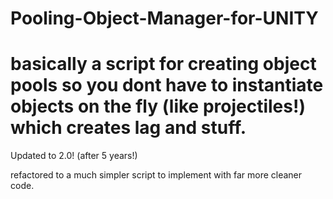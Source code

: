 Pooling-Object-Manager-for-UNITY
======================
basically a script for creating **object pools** 
so you dont have to instantiate objects on the fly  (like projectiles!) 
which creates lag and stuff.
================================
Updated to 2.0! (after 5 years!)

refactored to a much simpler script to implement
with far more cleaner code.


 
